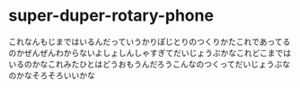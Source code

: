 # super-duper-rotary-phone
これなんもじまではいるんだっていうかりぽじとりのつくりかたこれであってるのかぜんぜんわからないよしょしんしゃすぎてだいじょうぶかなこれどこまではいるのかなこれみたひとはどうおもうんだろうこんなのつくってだいじょうぶなのかなそろそろいいかな
